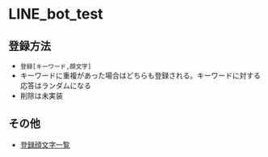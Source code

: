 # LINE_bot_test
## 登録方法
- `登録[キーワード,顔文字]`
- キーワードに重複があった場合はどちらも登録される。キーワードに対する応答はランダムになる
- 削除は未実装
## その他
- [登録顔文字一覧](https://data.heroku.com/dataclips/jamuisjxomcfcyznrepgzowkkdxz)
